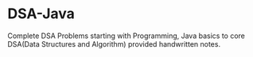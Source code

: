 # DSA-Java
Complete DSA Problems starting with Programming, Java basics to core DSA(Data Structures and Algorithm) provided handwritten notes.

